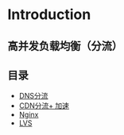 # Introduction

## 高并发负载均衡（分流）

## 目录

* [DNS分流](dnsfen-liu/README.md)
* [CDN分流+ 加速](cdnfen-6d41+-jia-su/README.md)
* [Nginx](nginx/README.md)
* [LVS](lvs/README.md)

